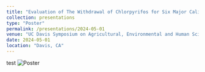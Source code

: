 ```yaml
---
title: "Evaluation of The Withdrawal of Chlorpyrifos for Six Major California Commodities: A Retrospective Analysis"
collection: presentations
type: "Poster"
permalink: /presentations/2024-05-01
venue: "UC Davis Symposium on Agricultural, Environmental and Human Sciences"
date: 2024-05-01
location: "Davis, CA"
---
```


test
![Poster](https://sraburn.github.io/images/Chlorpyrifos_Poster-1.jpg?raw=true)
